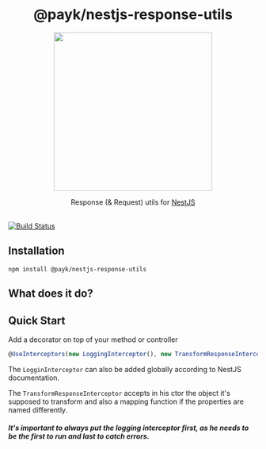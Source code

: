 <h1 align="center">
@payk/nestjs-response-utils
</h1>
<p align="center">
  <a href="http://nestjs.com"><img src="https://nestjs.com/img/logo_text.svg" width="320" /></a>
</p>

<p align="center">
  Response (& Request) utils for <a href="https://github.com/nestjs/nest">NestJS</a>
  <br /><br />

  [![Build Status](https://dev.azure.com/payk/PayK%20Public/_apis/build/status/pay-k.nestjs-response-utils?branchName=master)](https://dev.azure.com/payk/PayK%20Public/_build/latest?definitionId=12&branchName=master)

## Installation
```
npm install @payk/nestjs-response-utils
```


## What does it do?

## Quick Start
Add a decorator on top of your method or controller
```ts
@UseInterceptors(new LoggingInterceptor(), new TransformResponseInterceptor(ResponseKYCDto))
```

The `LogginInterceptor` can also be added globally according to NestJS documentation.

The `TransformResponseInterceptor` accepts in his ctor the object it's supposed to transform and also a mapping function if the properties are named differently.

##### It's important to always put the logging interceptor first, as he needs to be the first to run and last to catch errors.
